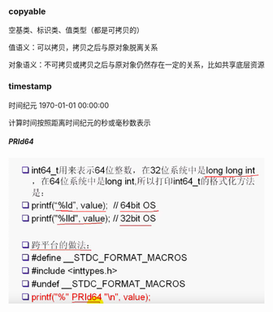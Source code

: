 ### copyable

空基类、标识类、值类型（都是可拷贝的）

值语义：可以拷贝，拷贝之后与原对象脱离关系

对象语义：不可拷贝或拷贝之后与原对象仍然存在一定的关系，比如共享底层资源

### timestamp

时间纪元 1970-01-01 00:00:00

计算时间按照距离时间纪元的秒或毫秒数表示

##### PRId64

![](PRId64.png)


